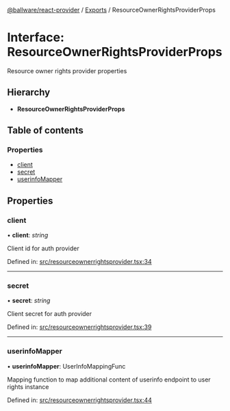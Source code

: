 [@ballware/react-provider](../README.md) / [Exports](../modules.md) / ResourceOwnerRightsProviderProps

# Interface: ResourceOwnerRightsProviderProps

Resource owner rights provider properties

## Hierarchy

* **ResourceOwnerRightsProviderProps**

## Table of contents

### Properties

- [client](resourceownerrightsproviderprops.md#client)
- [secret](resourceownerrightsproviderprops.md#secret)
- [userinfoMapper](resourceownerrightsproviderprops.md#userinfomapper)

## Properties

### client

• **client**: *string*

Client id for auth provider

Defined in: [src/resourceownerrightsprovider.tsx:34](https://github.com/frankball/ballware-react-provider/blob/654966e/src/resourceownerrightsprovider.tsx#L34)

___

### secret

• **secret**: *string*

Client secret for auth provider

Defined in: [src/resourceownerrightsprovider.tsx:39](https://github.com/frankball/ballware-react-provider/blob/654966e/src/resourceownerrightsprovider.tsx#L39)

___

### userinfoMapper

• **userinfoMapper**: UserInfoMappingFunc

Mapping function to map additional content of userinfo endpoint to user rights instance

Defined in: [src/resourceownerrightsprovider.tsx:44](https://github.com/frankball/ballware-react-provider/blob/654966e/src/resourceownerrightsprovider.tsx#L44)
